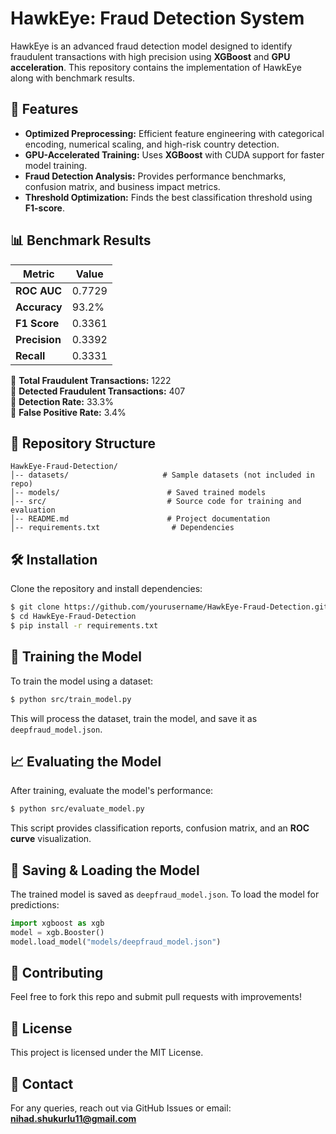 # HawkEye: Fraud Detection System

HawkEye is an advanced fraud detection model designed to identify fraudulent transactions with high precision using **XGBoost** and **GPU acceleration**. This repository contains the implementation of HawkEye along with benchmark results.

## 🚀 Features
- **Optimized Preprocessing:** Efficient feature engineering with categorical encoding, numerical scaling, and high-risk country detection.
- **GPU-Accelerated Training:** Uses **XGBoost** with CUDA support for faster model training.
- **Fraud Detection Analysis:** Provides performance benchmarks, confusion matrix, and business impact metrics.
- **Threshold Optimization:** Finds the best classification threshold using **F1-score**.

## 📊 Benchmark Results

| Metric          | Value  |
|----------------|--------|
| **ROC AUC**    | 0.7729 |
| **Accuracy**   | 93.2%  |
| **F1 Score**   | 0.3361 |
| **Precision**  | 0.3392 |
| **Recall**     | 0.3331 |

🔹 **Total Fraudulent Transactions:** 1222  
🔹 **Detected Fraudulent Transactions:** 407  
🔹 **Detection Rate:** 33.3%  
🔹 **False Positive Rate:** 3.4%

## 📂 Repository Structure
```
HawkEye-Fraud-Detection/
│-- datasets/                     # Sample datasets (not included in repo)
│-- models/                        # Saved trained models
│-- src/                           # Source code for training and evaluation
│-- README.md                      # Project documentation
│-- requirements.txt                # Dependencies
```

## 🛠 Installation

Clone the repository and install dependencies:
```bash
$ git clone https://github.com/yourusername/HawkEye-Fraud-Detection.git
$ cd HawkEye-Fraud-Detection
$ pip install -r requirements.txt
```

## 🚀 Training the Model
To train the model using a dataset:
```bash
$ python src/train_model.py
```
This will process the dataset, train the model, and save it as `deepfraud_model.json`.

## 📈 Evaluating the Model
After training, evaluate the model's performance:
```bash
$ python src/evaluate_model.py
```
This script provides classification reports, confusion matrix, and an **ROC curve** visualization.

## 💾 Saving & Loading the Model
The trained model is saved as `deepfraud_model.json`. To load the model for predictions:
```python
import xgboost as xgb
model = xgb.Booster()
model.load_model("models/deepfraud_model.json")
```

## 📌 Contributing
Feel free to fork this repo and submit pull requests with improvements!

## 📜 License
This project is licensed under the MIT License.

## 📩 Contact
For any queries, reach out via GitHub Issues or email: **nihad.shukurlu11@gmail.com**

